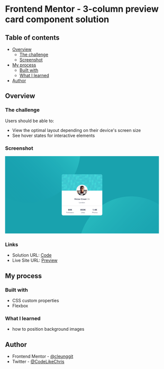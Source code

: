 # Frontend Mentor - 3-column preview card component solution

## Table of contents

- [Overview](#overview)
  - [The challenge](#the-challenge)
  - [Screenshot](#screenshot)
- [My process](#my-process)
  - [Built with](#built-with)
  - [What I learned](#what-i-learned)
- [Author](#author)

## Overview

### The challenge

Users should be able to:

- View the optimal layout depending on their device's screen size
- See hover states for interactive elements

### Screenshot

![](./screenshot.png)

### Links

- Solution URL: [Code](https://github.com/cleunggit/profile-card-component-main/)
- Live Site URL: [Preview](https://cleunggit.github.io/profile-card-component-main/)

## My process

### Built with

- CSS custom properties
- Flexbox

### What I learned
- how to position background images

## Author

- Frontend Mentor - [@cleunggit](https://www.frontendmentor.io/profile/cleunggit)
- Twitter - [@CodeLikeChris](https://www.twitter.com/CodeLikeChris)